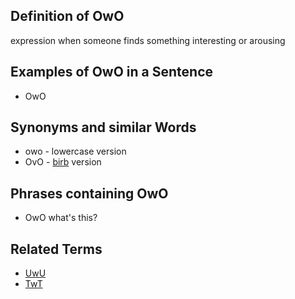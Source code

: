 ## Definition of OwO

expression when someone finds something interesting or arousing

## Examples of OwO in a Sentence

* OwO

## Synonyms and similar Words

* owo - lowercase version
* OvO - [birb](/birb) version

## Phrases containing OwO

* OwO what's this?

## Related Terms

- [UwU](/UwU)
- [TwT](/TwT)
